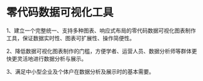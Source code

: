 # 零代码数据可视化工具

1、建立一个完整统一、支持多种图表、响应式布局的零代码数据可视化图表制作工具，保证数据实时性、图表可扩展性、操作简便性。

2、降低数据可视化图表制作的门槛，方便学者、运营人员、数据分析师等群体更快更灵活地进行数据分析与展示。

3、满足中小型企业及个体户在数据分析及展示时的基本需要。